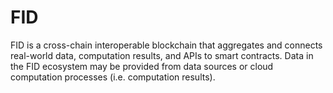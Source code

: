 # FID
FID is a cross-chain interoperable blockchain that aggregates and connects real-world data, computation results, and APIs to smart contracts. Data in the FID ecosystem may be provided from data sources or cloud computation processes (i.e. computation results). 
